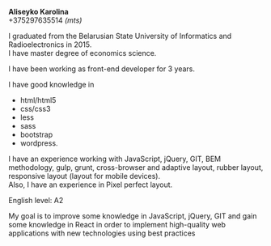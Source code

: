 **Aliseyko Karolina**  
+375297635514 *(mts)*

I graduated from the Belarusian State University of Informatics and Radioelectronics in 2015.  
I have master degree of economics science.

I have been working as front-end developer for 3 years.

I have good knowledge in  
* html/html5  
* css/css3  
* less  
* sass  
* bootstrap  
* wordpress.
 
I have an experience working with JavaScript, jQuery, GIT, BEM methodology, gulp, grunt, cross-browser and adaptive layout, rubber layout, responsive layout (layout for mobile devices).  
Also, I have an experience in Pixel perfect layout.

English level: A2

My goal is to improve some knowledge in JavaScript, jQuery, GIT and gain some knowledge in React in order to implement high-quality web applications with new technologies using best practices